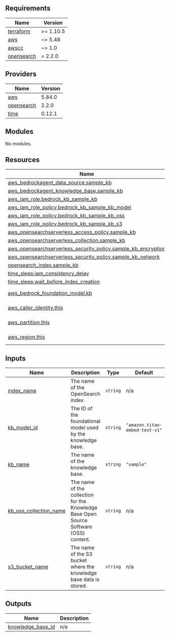 <!-- BEGIN_TF_DOCS -->
## Requirements

| Name | Version |
|------|---------|
| <a name="requirement_terraform"></a> [terraform](#requirement\_terraform) | >= 1.10.5 |
| <a name="requirement_aws"></a> [aws](#requirement\_aws) | ~> 5.48 |
| <a name="requirement_awscc"></a> [awscc](#requirement\_awscc) | ~> 1.0 |
| <a name="requirement_opensearch"></a> [opensearch](#requirement\_opensearch) | = 2.2.0 |

## Providers

| Name | Version |
|------|---------|
| <a name="provider_aws"></a> [aws](#provider\_aws) | 5.84.0 |
| <a name="provider_opensearch"></a> [opensearch](#provider\_opensearch) | 2.2.0 |
| <a name="provider_time"></a> [time](#provider\_time) | 0.12.1 |

## Modules

No modules.

## Resources

| Name | Type |
|------|------|
| [aws_bedrockagent_data_source.sample_kb](https://registry.terraform.io/providers/hashicorp/aws/latest/docs/resources/bedrockagent_data_source) | resource |
| [aws_bedrockagent_knowledge_base.sample_kb](https://registry.terraform.io/providers/hashicorp/aws/latest/docs/resources/bedrockagent_knowledge_base) | resource |
| [aws_iam_role.bedrock_kb_sample_kb](https://registry.terraform.io/providers/hashicorp/aws/latest/docs/resources/iam_role) | resource |
| [aws_iam_role_policy.bedrock_kb_sample_kb_model](https://registry.terraform.io/providers/hashicorp/aws/latest/docs/resources/iam_role_policy) | resource |
| [aws_iam_role_policy.bedrock_kb_sample_kb_oss](https://registry.terraform.io/providers/hashicorp/aws/latest/docs/resources/iam_role_policy) | resource |
| [aws_iam_role_policy.bedrock_kb_sample_kb_s3](https://registry.terraform.io/providers/hashicorp/aws/latest/docs/resources/iam_role_policy) | resource |
| [aws_opensearchserverless_access_policy.sample_kb](https://registry.terraform.io/providers/hashicorp/aws/latest/docs/resources/opensearchserverless_access_policy) | resource |
| [aws_opensearchserverless_collection.sample_kb](https://registry.terraform.io/providers/hashicorp/aws/latest/docs/resources/opensearchserverless_collection) | resource |
| [aws_opensearchserverless_security_policy.sample_kb_encryption](https://registry.terraform.io/providers/hashicorp/aws/latest/docs/resources/opensearchserverless_security_policy) | resource |
| [aws_opensearchserverless_security_policy.sample_kb_network](https://registry.terraform.io/providers/hashicorp/aws/latest/docs/resources/opensearchserverless_security_policy) | resource |
| [opensearch_index.sample_kb](https://registry.terraform.io/providers/opensearch-project/opensearch/2.2.0/docs/resources/index) | resource |
| [time_sleep.iam_consistency_delay](https://registry.terraform.io/providers/hashicorp/time/latest/docs/resources/sleep) | resource |
| [time_sleep.wait_before_index_creation](https://registry.terraform.io/providers/hashicorp/time/latest/docs/resources/sleep) | resource |
| [aws_bedrock_foundation_model.kb](https://registry.terraform.io/providers/hashicorp/aws/latest/docs/data-sources/bedrock_foundation_model) | data source |
| [aws_caller_identity.this](https://registry.terraform.io/providers/hashicorp/aws/latest/docs/data-sources/caller_identity) | data source |
| [aws_partition.this](https://registry.terraform.io/providers/hashicorp/aws/latest/docs/data-sources/partition) | data source |
| [aws_region.this](https://registry.terraform.io/providers/hashicorp/aws/latest/docs/data-sources/region) | data source |

## Inputs

| Name | Description | Type | Default | Required |
|------|-------------|------|---------|:--------:|
| <a name="input_index_name"></a> [index\_name](#input\_index\_name) | The name of the OpenSearch index | `string` | n/a | yes |
| <a name="input_kb_model_id"></a> [kb\_model\_id](#input\_kb\_model\_id) | The ID of the foundational model used by the knowledge base. | `string` | `"amazon.titan-embed-text-v1"` | no |
| <a name="input_kb_name"></a> [kb\_name](#input\_kb\_name) | The name of the knowledge base. | `string` | `"sample"` | no |
| <a name="input_kb_oss_collection_name"></a> [kb\_oss\_collection\_name](#input\_kb\_oss\_collection\_name) | The name of the collection for the Knowledge Base Open Source Software (OSS) content. | `string` | n/a | yes |
| <a name="input_s3_bucket_name"></a> [s3\_bucket\_name](#input\_s3\_bucket\_name) | The name of the S3 bucket where the knowledge base data is stored. | `string` | n/a | yes |

## Outputs

| Name | Description |
|------|-------------|
| <a name="output_knowledge_base_id"></a> [knowledge\_base\_id](#output\_knowledge\_base\_id) | n/a |
<!-- END_TF_DOCS -->